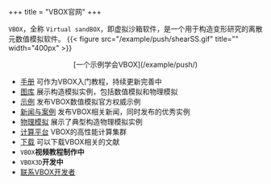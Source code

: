 +++
title = "VBOX官网"
+++

`VBOX`，全称 `Virtual sandBOX`，即虚拟沙箱软件，是一个用于构造变形研究的离散元数值模拟软件。
{{< figure src="/example/push/shearSS.gif" title=""  width="400px" >}}
<center>[一个示例学会VBOX](/example/push/)</center>

- [手册](https://doc.geovbox.com/) 可作为VBOX入门教程，持续更新完善中
- [图库](/gallery/) 展示构造模拟实例，包括数值模拟和物理模拟
- [示例](/example/) 发布VBOX数值模拟官方权威示例
- [新闻与案例](/blog/) 发布VBOX相关新闻，同时发布的优秀实例
- [物理模拟](/am/) 展示了典型构造物理模拟实例
- [计算平台](/hpc/) VBOX的高性能计算集群
- [下载](/download/) 可以下载VBOX相关的文献 
- `VBOX`**视频教程制作中**
- `VBOX3D`**开发中**
- [联系VBOX开发者](/about/lichangsheng/)
